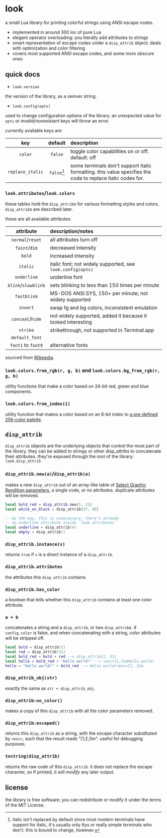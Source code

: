# look

a small Lua library for printing colorful strings using ANSI escape codes.

- implemented in around 300 loc of pure Lua
- elegant operator overloading: you literally add attributes to strings
- smart representation of escape codes under a `disp_attrib` object; deals with optimization and color filtering
- covers most supported ANSI escape codes, and some more obscure ones

## quick docs

- `look.version`

the version of the library, as a semver string.

- `look.config(opts)`

used to change configuration options of the library. an unexpected value for `opts` or invalid/nonexistant keys will throw an error.

currently available keys are:

| key | default | description |
|:---:|:-------:|:------------|
|`color`| `false` | toggle color capabilities on or off. default: off |
| `replace_italic` | `false`[^italic] | some terminals don't support italic formatting. this value specifies the code to replace italic codes for. |

[^italic]: italic isn't replaced by default since most modern terminals have support for italic, it's usually only ttys or really simple terminals who don't. this is bound to change, however.

### `look.attributes`/`look.colors`

these tables hold the `disp_attrib`s for various formatting styles and colors. `disp_attrib`s are described later.

these are all available attributes:

| attribute | description/notes |
|:---------:|:------------|
| `normal`/`reset` | all attributes turn off |
| `faint`/`dim` | decreased intensity |
| `bold` | increased intensity |
| `italic` | italic font; not widely supported, see `look.config(opts)` |
| `underline` | underline font |
| `blink`/`slowblink` | sets blinking to less than 150 times per minute |
| `fastblink` | MS-DOS ANSI.SYS, 150+ per minute; not widely supported |
| `invert` | swap fg and bg colors, inconsistent emulation |
| `conceal`/`hide` | not widely supported, added it because it looked interesting |
| `strike` | strikethrough, not supported in Terminal.app |
| `default_font` | |
| `font1` to `font9` | alternative fonts |

sourced from [Wikpedia](https://en.wikipedia.org/wiki/ANSI_escape_code#SGR_(Select_Graphic_Rendition)_parameters).

### `look.colors.from_rgb(r, g, b)` and `look.colors.bg_from_rgb(r, g, b)`

utility functions that make a color based on 24-bit red, green and blue components.

### `look.colors.from_index(i)`

utility function that makes a color based on an 8-bit index to [a pre-defined 256-color palette](https://en.wikipedia.org/wiki/ANSI_escape_code#8-bit).

## `disp_attrib`

`disp_attrib` objects are the underlying objects that control the most part of the library. they can be added to strings or other disp_attribs to concatenate their attributes. they're exposed through the root of the library: `look.disp_attrib`

### `disp_attrib.new(a)`/`disp_attrib(a)`

makes a new `disp_attrib` out of an array-like table of [Select Graphic Rendition parameters](https://en.wikipedia.org/wiki/ANSI_escape_code#SGR_(Select_Graphic_Rendition)_parameters), a single code, or no attributes. duplicate attributes will be removed.

```lua
local bold_red = disp_attrib.new{1, 31}
local white_on_black = disp_attrib{37, 40}

-- by the way, this is unnecessary, there's already
-- an underline attribute inside `look.attributes`
local underline = disp_attrib(4)
local empty = disp_attrib()
```

### `disp_attrib.instance(v)`

returns `true` if `v` is a direct instance of a `disp_attrib`.

### `disp_attrib.attributes`

the attributes this `disp_attrib` contains.

### `disp_attrib.has_color`

a boolean that tells whether this `disp_attrib` contains at least one color attribute.

### `a + b`

concatenates a string and a `disp_attrib`, or two `disp_attrib`s. if `config.color` is false, and when concatenating with a string, color attributes will be stripped off.

```lua
local bold = disp_attrib(1)
local red = disp_attrib(31)
local bold_red = bold + red --> disp_attrib{1, 31}
local hello = bold_red + "Hello world!" --> <esc>[1,31mHello world!
hello = "Hello world!" + bold_red --> Hello world!<esc>[1, 31m
```

### `disp_attrib_obj(str)`

exactly the same as `str + disp_attrib_obj`.

### `disp_attrib:no_color()`

makes a copy of this `disp_attrib` with all the color parameters removed.

### `disp_attrib:escaped()`

returns this `disp_attrib` as a string, with the escape character substituted by `<esc>`,
such that the result reads "<esc>[1;2;3m". useful for debugging purposes.

### `tostring(disp_attrib)`

returns the raw code of this `disp_attrib`. it does not replace the escape character,
so if printed, it *will modify* any later output.

## license

the library is free software; you can redistribute or modify it under the terms of the MIT License.
